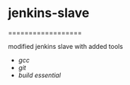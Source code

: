 # jenkins-slave
==================

modified jenkins slave
with added tools

* *gcc*
* *git*
* *build essential*
